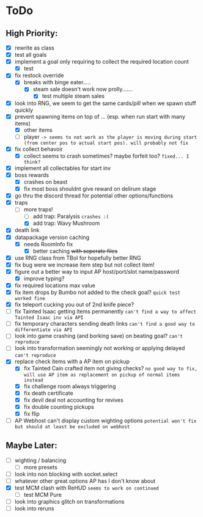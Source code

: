 # ToDo 
## High Priority:
- [x] rewrite as class
- [x] test all goals
- [x] implement a goal only requiring to collect the required location count
  - [x] test
- [x] fix restock override
  - [x] breaks with binge eater.....
    - [x] steam sale doesn't work now prolly.......
      - [x] test multiple steam sales
- [x] look into RNG, we seem to get the same cards/pill when we spawn stuff quickly
- [x] prevent spawning items on top of ... (esp. when run start with many items)
  - [x] other items
  - [ ] player `-> seems to not work as the player is moving during start (from center pos to actual start pos). will probably not fix`
- [x] fix collect behavoir
  - [x] collect seems to crash sometimes? maybe forfeit too? `fixed... I think?`
- [x] implement all collectables for start inv
- [x] boss rewards
  - [x] crashes on beast
  - [x] fix most boss shouldnt give reward on delirum stage
- [x] go thru the discord thread for potential other options/functions
- [x] traps
  - [ ] more traps!
    - [ ] add trap: Paralysis `crashes :(`
    - [x] add trap: Wavy Mushroom
- [x] death link
- [x] datapackage version caching
  - [x] needs RoomInfo fix
    - [x] better caching ~~with seperate files~~
- [x] use RNG class from TBoI for hopefully better RNG
- [x] fix bug were we increase item step but not collect item!
- [x] figure out a better way to input AP host/port/slot name/password
  - [x] improve typing?
- [x] fix required locations max value
- [x] fix item drops by Bumbo not added to the check goal? `quick test worked fine`
- [x] fix teleport cucking you out of 2nd knife piece?
- [ ] fix Tainted Isaac getting items permanently `can't find a way to affect Tainted Isaac inv via API`
- [ ] fix temporary characters sending death links `can't find a good way to differentiate via API`
- [ ] look into game crashing (and borking save) on beating goal? `can't reproduce`
- [ ] look into transformation seemingly not working or applying delayed `can't reproduce`
- [x] replace check items with a AP item on pickup
  - [x] fix Tainted Cain crafted item not giving checks? `no good way to fix, will use AP item as replacement on pickup of normal items instead`
  - [x] fix challenge room always triggering
  - [x] fix death certificate
  - [x] fix devil deal not accounting for revives
  - [x] fix double counting pickups
  - [x] fix flip
- [ ] AP Webhost can't display custom wighting options `potential won't fix but should at least be excluded on webhost`

## Maybe Later:
- [ ] wighting / balancing
  - [ ] more presets
- [ ] look into non blocking with socket.select
- [ ] whatever other great options AP has I don't know about
- [x] test MCM clash with ReHUD `seems to work on continued`
  - [ ] test MCM Pure
- [ ] look into graphics glitch on transformations
- [ ] look into reruns
